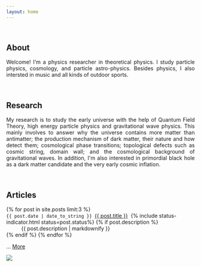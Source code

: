 ```yaml
---
layout: home
---
```

<div class="user-details">
<p id="about" style="text-align: justify;"> &nbsp;&nbsp;&nbsp;&nbsp;
<h2> About </h2>
<p style="text-align: justify;">Welcome! I'm a physics researcher in theoretical physics. I study particle physics, cosmology, and particle astro-physics. Besides physics, I also intersted in music and all kinds of outdoor sports. </p>
	
<div class="user-details2">
<p id="research" style="text-align: justify;"> &nbsp;&nbsp;&nbsp;&nbsp;
<h2> Research  </h2>
<p style="text-align: justify;"> My research is to study the early universe with the help of Quantum Field Theory, high energy particle physics and gravitational wave physics. This mainly involves to answer why the universe contains more matter than antimatter; the production mechanism of dark matter, their nature and how detect them; cosmological phase transitions; topological defects such as cosmic string, domain wall; and the cosmological background of gravitational waves. In addition, I'm also interested in primordial black hole as a dark matter candidate and the very early cosmic inflation.</p> 
	
<div class="user-details3">
<p id="articles" style="text-align: justify;"> &nbsp;&nbsp;&nbsp;&nbsp;
<h2>Articles</h2>
<dl>
	{% for post in site.posts limit:3 %}
	<dt><code>{{ post.date | date_to_string }} </code><i class="fas fa-angle-double-right" aria-hidden="true"></i><a href="{{ post.url }}">{{ post.title }}</a> &nbsp;{% include status-indicator.html status=post.status%}
	{% if post.description %}
 <dd style="text-align: justify">{{ post.description | markdownify }}
    </dd>
	{% endif %}
	{% endfor %}
	<p>... <a href="https://xiufeilee.github.io/blog/">More</a> </p> 

	
	
<div class="analytics">
	<body><a href="https://clustrmaps.com/site/1bjxv" title="Visit tracker"><img src="//www.clustrmaps.com/map_v2.png?d=tv84NyostHCuo1rKof-Rf9piViA_BTs7xK52OQTe24c&cl=ffffff"></a></body> 
</div>
